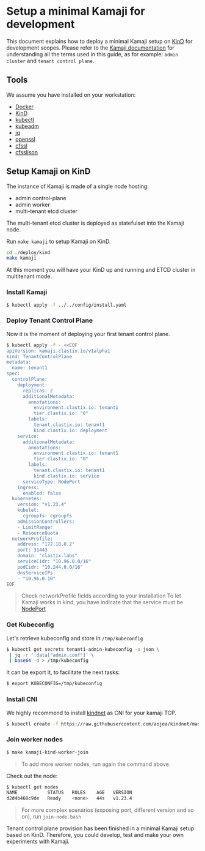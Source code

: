 # Setup a minimal Kamaji for development

This document explains how to deploy a minimal Kamaji setup on [KinD](https://kind.sigs.k8s.io/) for development scopes. Please refer to the [Kamaji documentation](../README.md) for understanding all the terms used in this guide, as for example: `admin cluster` and `tenant control plane`.

## Tools

We assume you have installed on your workstation:

- [Docker](https://docs.docker.com/engine/install/)
- [KinD](https://kind.sigs.k8s.io/)
- [kubectl](https://kubernetes.io/docs/tasks/tools/)
- [kubeadm](https://kubernetes.io/docs/setup/production-environment/tools/kubeadm/install-kubeadm/)
- [jq](https://stedolan.github.io/jq/)
- [openssl](https://www.openssl.org/)
- [cfssl](https://github.com/cloudflare/cfssl)
- [cfssljson](https://github.com/cloudflare/cfssl)

## Setup Kamaji on KinD

The instance of Kamaji is made of a single node hosting:

- admin control-plane
- admin worker
- multi-tenant etcd cluster

The multi-tenant etcd cluster is deployed as statefulset into the Kamaji node.

Run `make kamaji` to setup Kamaji on KinD.

```bash
cd ./deploy/kind
make kamaji
```

At this moment you will have your KinD up and running and ETCD cluster in multitenant mode. 

### Install Kamaji

```bash
$ kubectl apply -f ../../config/install.yaml
```

### Deploy Tenant Control Plane

Now it is the moment of deploying your first tenant control plane.

```bash
$ kubectl apply -f - <<EOF
apiVersion: kamaji.clastix.io/v1alpha1
kind: TenantControlPlane
metadata:
  name: tenant1
spec:
  controlPlane:
    deployment:
      replicas: 2
      additionalMetadata:
        annotations:
          environment.clastix.io: tenant1
          tier.clastix.io: "0"
        labels:
          tenant.clastix.io: tenant1
          kind.clastix.io: deployment
    service:
      additionalMetadata:
        annotations:
          environment.clastix.io: tenant1
          tier.clastix.io: "0"
        labels:
          tenant.clastix.io: tenant1
          kind.clastix.io: service
      serviceType: NodePort
    ingress:
      enabled: false
  kubernetes:
    version: "v1.23.4"
    kubelet:
      cgroupfs: cgroupfs
    admissionControllers:
    - LimitRanger
    - ResourceQuota
  networkProfile:
    address: "172.18.0.2"
    port: 31443
    domain: "clastix.labs"
    serviceCidr: "10.96.0.0/16"
    podCidr: "10.244.0.0/16"
    dnsServiceIPs: 
    - "10.96.0.10"
EOF
```

> Check networkProfile fields according to your installation
> To let Kamaji works in kind, you have indicate that the service must be [NodePort](https://kubernetes.io/docs/concepts/services-networking/service/#type-nodeport)

### Get Kubeconfig

Let's retrieve kubeconfig and store in `/tmp/kubeconfig`

```bash
$ kubectl get secrets tenant1-admin-kubeconfig -o json \
 | jq -r '.data["admin.conf"]' \
 | base64 -d > /tmp/kubeconfig
 ```

It can be export it, to facilitate the next tasks:

```bash
$ export KUBECONFIG=/tmp/kubeconfig
```

### Install CNI

We highly recommend to install [kindnet](https://github.com/aojea/kindnet) as CNI for your kamaji TCP.

```bash
$ kubectl create -f https://raw.githubusercontent.com/aojea/kindnet/master/install-kindnet.yaml
```

### Join worker nodes

```bash
$ make kamaji-kind-worker-join
```

> To add more worker nodes, run again the command above.

Check out the node:

```bash
$ kubectl get nodes
NAME           STATUS   ROLES    AGE   VERSION
d2d4b468c9de   Ready    <none>   44s   v1.23.4
```

> For more complex scenarios (exposing port, different version and so on), run `join-node.bash`

Tenant control plane provision has been finished in a minimal Kamaji setup based on KinD. Therefore, you could develop, test and make your own experiments with Kamaji.
